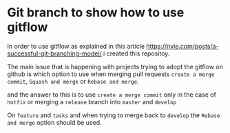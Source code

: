 # Git branch to show how to use gitflow

In order to use gitflow as explained in this article https://nvie.com/posts/a-successful-git-branching-model/ i created this repositoy.

The main issue that is happening with projects trying to adopt the gitflow on github is which option to use when merging pull requests `create a merge commit`, `Squash and merge` or `Rebase and merge`.

and the answer to this is to use `create a merge commit` only in the case of `hotfix` or merging a `release` branch into `master` and `develop`


On `feature` and `tasks` and when trying to merge back to `develop` the `Rebase and merge` option should be used.

